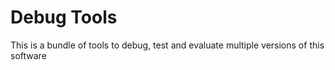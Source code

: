 # Debug Tools


This is a bundle of tools to debug, test and evaluate multiple versions of this software